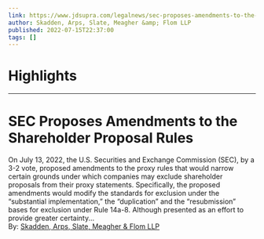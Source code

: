 ```yaml
---
link: https://www.jdsupra.com/legalnews/sec-proposes-amendments-to-the-1676979/
author: Skadden, Arps, Slate, Meagher &amp; Flom LLP
published: 2022-07-15T22:37:00
tags: []
---
```

# Highlights


---
# SEC Proposes Amendments to the Shareholder Proposal Rules
On July 13, 2022, the U.S. Securities and Exchange Commission (SEC), by a 3-2 vote, proposed amendments to the proxy rules that would narrow certain grounds under which companies may exclude shareholder proposals from their proxy statements. Specifically, the proposed amendments would modify the standards for exclusion under the “substantial implementation,” the “duplication” and the “resubmission” bases for exclusion under Rule 14a-8. Although presented as an effort to provide greater certainty...  
By: [Skadden, Arps, Slate, Meagher & Flom LLP](https://www.jdsupra.com/profile/skadden_arps_slate_meagher_flom/)